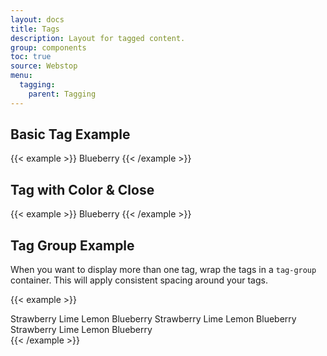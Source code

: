 ```yaml
---
layout: docs
title: Tags
description: Layout for tagged content.
group: components
toc: true
source: Webstop
menu: 
  tagging:
    parent: Tagging
---
```



## Basic Tag Example

{{< example >}}
<span class="tag">Blueberry</span>
{{< /example >}}

## Tag with Color & Close

{{< example >}}
<span class="tag bg-primary">Blueberry <i class="icon-cancel"></i></span>
{{< /example >}} 


## Tag Group Example

When you want to display more than one tag, wrap the tags in a `tag-group` container. 
This will apply consistent spacing around your tags.

{{< example >}}
<div class="tag-group">
  <span class="tag bg-danger">Strawberry <i class="icon-cancel"></i></span>
  <span class="tag bg-success">Lime <i class="icon-cancel"></i></span>
  <span class="tag bg-warning">Lemon <i class="icon-cancel"></i></span>
  <span class="tag bg-primary">Blueberry <i class="icon-cancel"></i></span>
  <span class="tag bg-danger">Strawberry <i class="icon-cancel"></i></span>
  <span class="tag bg-success">Lime <i class="icon-cancel"></i></span>
  <span class="tag bg-warning">Lemon <i class="icon-cancel"></i></span>
  <span class="tag bg-primary">Blueberry <i class="icon-cancel"></i></span>
  <span class="tag bg-danger">Strawberry <i class="icon-cancel"></i></span>
  <span class="tag bg-success">Lime <i class="icon-cancel"></i></span>
  <span class="tag bg-warning">Lemon <i class="icon-cancel"></i></span>
  <span class="tag bg-primary">Blueberry <i class="icon-cancel"></i></span>
</div>
{{< /example >}}
